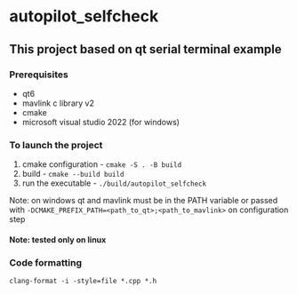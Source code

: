 # autopilot_selfcheck

## This project based on qt serial terminal example

### Prerequisites

* qt6
* mavlink c library v2
* cmake
* microsoft visual studio 2022 (for windows)

### To launch the project

1. cmake configuration - `cmake -S . -B build`
2. build - `cmake --build build`
3. run the executable - `./build/autopilot_selfcheck`

Note: on windows qt and mavlink must be in the PATH variable or passed with `-DCMAKE_PREFIX_PATH=<path_to_qt>;<path_to_mavlink>` on configuration step

#### Note: tested only on linux

### Code formatting
`clang-format -i -style=file *.cpp *.h`